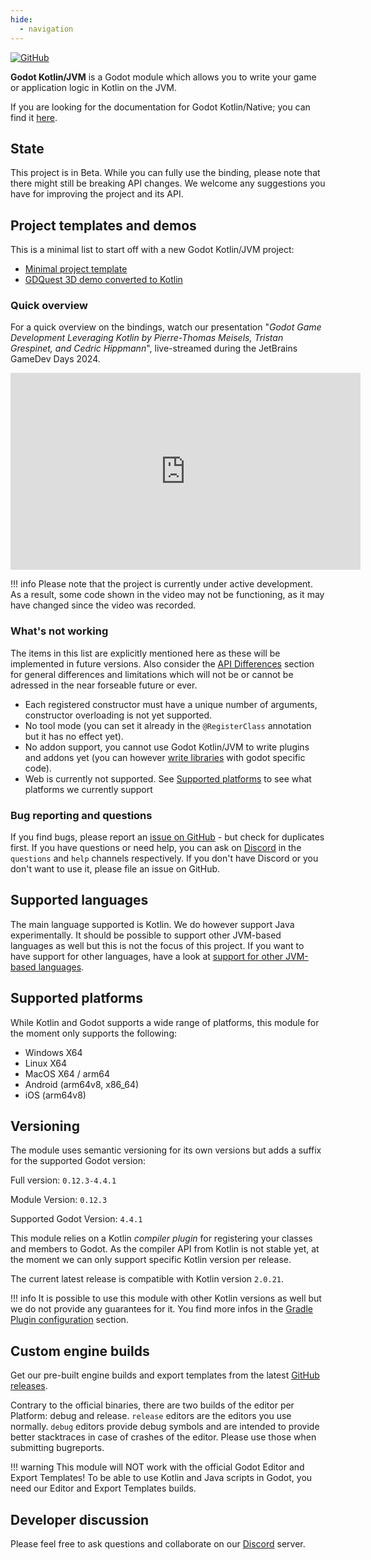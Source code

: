 ```yaml
---
hide:
  - navigation
---
```



[![GitHub](https://img.shields.io/github/license/utopia-rise/godot-kotlin-jvm?style=flat-square)](LICENSE)

**Godot Kotlin/JVM** is a Godot module which allows you to write your game or application logic in Kotlin on the JVM.

If you are looking for the documentation for Godot Kotlin/Native; you can find it [here](https://godot-kotlin.readthedocs.io/en/latest/).

## State

This project is in Beta. While you can fully use the binding, please note that there might still be breaking API changes. We welcome any suggestions you have for improving the project and its API.

## Project templates and demos

This is a minimal list to start off with a new Godot Kotlin/JVM project:

- [Minimal project template](https://github.com/utopia-rise/godot-kotlin-project-template)
- [GDQuest 3D demo converted to Kotlin](https://github.com/utopia-rise/godot-kotlin-3d-demo)

### Quick overview

For a quick overview on the bindings, watch our presentation "*Godot Game Development Leveraging Kotlin by Pierre-Thomas Meisels, Tristan Grespinet, and Cedric Hippmann*", live-streamed during the JetBrains GameDev Days 2024.

<iframe width="560" height="315" src="https://www.youtube.com/embed/Td7JbrGGa8o?si=lsmxnOJZmIiqpVk5" title="YouTube video player" frameborder="0" allow="accelerometer; autoplay; clipboard-write; encrypted-media; gyroscope; picture-in-picture; web-share" referrerpolicy="strict-origin-when-cross-origin" allowfullscreen></iframe>

!!! info
    Please note that the project is currently under active development. As a result, some code shown in the video may not be functioning, as it may have changed since the video was recorded.

### What's not working

The items in this list are explicitly mentioned here as these will be implemented in future versions.
Also consider the [API Differences](user-guide/api-differences.md) section for general differences
and limitations which will not be or cannot be adressed in the near forseable future or ever.

- Each registered constructor must have a unique number of arguments, constructor overloading is not yet supported.
- No tool mode (you can set it already in the `@RegisterClass` annotation but it has no effect yet).
- No addon support, you cannot use Godot Kotlin/JVM to write plugins and addons yet (you can however [write libraries](develop-libraries/introduction.md) with godot specific code).
- Web is currently not supported. See [Supported platforms](#supported-platforms) to see what platforms we currently support

### Bug reporting and questions

If you find bugs, please report an [issue on GitHub](https://github.com/utopia-rise/godot-kotlin-jvm/issues) - but check for duplicates first. If you have questions or need help, you can ask on [Discord](https://discord.gg/zpb5Ru7v9x) in the `questions` and `help` channels respectively.
If you don't have Discord or you don't want to use it, please file an issue on GitHub.

## Supported languages

The main language supported is Kotlin. We do however support Java experimentally. It should be possible to support other JVM-based languages as well but this is not the focus of this project. If you want to have support for other languages, have a look at [support for other JVM-based languages](contribution/support-for-other-jvm-based-languages.md).

## Supported platforms

While Kotlin and Godot supports a wide range of platforms, this module for the moment only supports the following:

- Windows X64
- Linux X64
- MacOS X64 / arm64
- Android (arm64v8, x86_64)
- iOS (arm64v8)

## Versioning

The module uses semantic versioning for its own versions but adds a suffix for the supported Godot version:

Full version: `0.12.3-4.4.1`

Module Version: `0.12.3`

Supported Godot Version: `4.4.1`

This module relies on a Kotlin *compiler plugin* for registering your classes and members to Godot. As the compiler API from Kotlin is not stable yet, at the moment we can only support specific Kotlin version per release.

The current latest release is compatible with Kotlin version `2.0.21`.

!!! info
    It is possible to use this module with other Kotlin versions as well but we do not provide any guarantees for it. You find more infos in the [Gradle Plugin configuration](user-guide/advanced/gradle-plugin-configuration.md#disable-build-failure-on-kotlin-version-mismatch) section.

## Custom engine builds

Get our pre-built engine builds and export templates from the latest [GitHub releases](https://github.com/utopia-rise/godot-kotlin-jvm/releases).

Contrary to the official binaries, there are two builds of the editor per Platform: debug and release.
`release` editors are the editors you use normally. `debug` editors provide debug symbols and are intended to provide better stacktraces in case of crashes of the editor. Please use those when submitting bugreports. 

!!! warning
    This module will NOT work with the official Godot Editor and Export Templates! To be able to use Kotlin and Java scripts in Godot, you need our Editor and Export Templates builds.

## Developer discussion

Please feel free to ask questions and collaborate on our [Discord](https://discord.gg/zpb5Ru7v9x) server.
